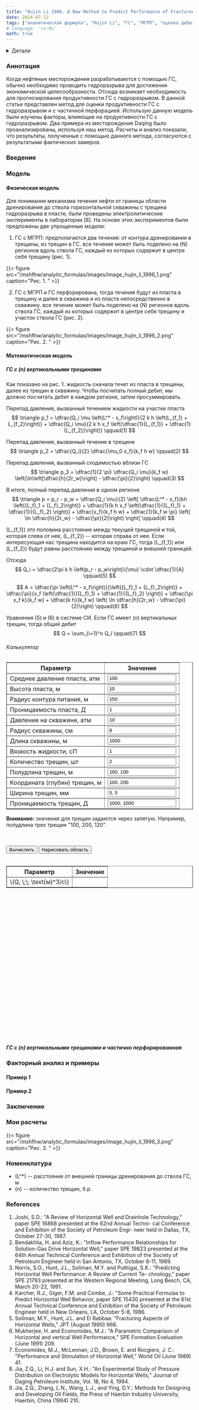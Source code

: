 ```yaml
---
title: "Hujin Li 1996. A New Method to Predict Performance of Fractured Horizontal Wells"
date: 2024-07-12
tags: ["аналитическая формула", "Hujin Li", "ГС", "МГРП", "оценка дебита"]
# language: 'ru-Ru'
math: true
---
```


<details>
<summary>Детали</summary>
<dl>
    <dt><b>авторы</b>: Hujun Li, Zhengqi Jia, and Zhaosheng Wei</dt>    
    <dt><b>Название</b>: A Simple Analytical Model for Predicting Productivity of Multifractured Horizontal Wells</dt>
    <dt><b>год</b>: 1996</dt>
    <dt><b>DOI</b>: <a href ="https://doi.org/10.2118/37051-MS">Cсылка</a></dt>
</dl>
</details>

### Аннотация
Когда нефтяные месторождения разрабатываются с помощью ГС, обычно необходимо проводить гидроразрыва для достижения экономической целесообразности. Отсюда возникает необходимость для прогнозирования продуктивности ГС с гидроразрывом. В данной статье представлен метод для оценки продуктивности ГС с гидроразрывом и с частичной перфорацией. Использую данную модель были изучены факторы, влияющие на продуктивности ГС с гидроразрывом. Два примера из месторождения Daqing было проанализированы, используя наш метод. Расчеты и анализ показали, что результаты, полученные с помощью данного метода, согласуются с результатыми фактических замеров.

### Введение

### Модель

#### Физическая модель
Для понимания механизма течения нефти от границы области дренирования до ствола горизонтальной скважины с трещина гидроразрыва в пласте, были проведены электролитические эксперименты в лаборатории [8]. На основе этих экспериментов были предложены две упрощенные модели:

1. ГС с МГРП: предполагается два течения: от контура дренирования в трещины, из трещин в ГС. все течение может быть 
поделено на \(N\) регионов вдоль ствола ГС, каждый из которых содержит в центре себя трещину (рис. 1).

{{< figure src="/mshfhw/analytic_formulas/images/image_hujin_li_1996_1.png" caption="Рис. 1. " >}}

2. ГС с МГРП и ГС перфорирована, тогда течения будут из пласта в трещину и далее в скважина и из пласта непосредственно в скважину. все течение может быть поделено на \(N\) регионов вдоль ствола ГС, каждый из которых содержит в центре себя трещину и участок ствола ГС (рис. 2).

{{< figure src="/mshfhw/analytic_formulas/images/image_hujin_li_1996_2.png" caption="Рис. 2. " >}}

#### Математическая модель

##### ГС с \(n\) вертикальными трещинами

Как показано на рис. 1. жидкость сначала течет из пласта в трещины, далее из трещин в скважину. Чтобы 
посчитать полный дебит, мы должно посчитать дебит в каждом регионе, затем просуммировать. 

Перепад давления, вызванный течением жидкости на участке пласта
$$
\triangle p_1 = \dfrac{Q_i \mu \left(L^* - x_f\right)}{2 k h \left(L_{f_1} + L_{f_2}\right)} + 
\dfrac{Q_i \mu}{2 k h x_f \left(\dfrac{1}{L_{f_1}} + \dfrac{1}{L_{f_2}}\right)}
\qquad(1)
$$

Перепад давления, вызванный течение в трещине
$$
\triangle p_2 = \dfrac{Q_i}{2} \dfrac{\mu_0 x_f}{k_f h w}
\qquad(2)
$$

Перепад давления, вызванный сходимостью вблизи ГС
$$
\triangle p_3 =  \dfrac{1}{2 \pi} \dfrac{Q_i \mu}{k_f w} \left(\ln\left[\dfrac{h}{2r_w}\right] - \dfrac{\pi}{2}\right)
\qquad(3)
$$

В итоге, полный перепад давления в одном регионе
$$
\triangle p = p_r - p_w = \dfrac{Q_i \mu}{2}
\left[
    \dfrac{L^* - x_f}{kh \left({L_f}_1 + {L_f}_2\right)} + 
    \dfrac{1}{k h x_f \left(\dfrac{1}{{L_f}_1} + \dfrac{1}{{L_f}_2} \right)} +
    \dfrac{x_f}{k_f h w} +
    \dfrac{1}{k_f w \pi} \left( \ln \dfrac{h}{2r_w} - \dfrac{\pi}{2}\right)
\right]
\qquad(4)
$$

\(L_{f_1}\) это половина расстояние между текущей трещиной и той, которая слева от нее, \(L_{f_2}\) -- которая справа от нее.
Если интересующая нас трещина находится на краю ГС, тогда \(L_{f_1}\) или \(L_{f_2}\) будут равны расстоянию между трещиной и внешней границей.

Отсюда 
$$
Q_i = \dfrac{2\pi k h \left(p_r - p_w\right)}{\mu} \cdot \dfrac{1}{A}
\qquad(5)
$$

$$
A = \dfrac{\pi \left(L^* - x_f\right)}{\left({L_f}_1 + {L_f}_2\right)} + 
    \dfrac{\pi}{x_f \left(\dfrac{1}{{L_f}_1} + \dfrac{1}{{L_f}_2} \right)} +
    \dfrac{\pi x_f k}{k_f w} +
    \dfrac{k h}{k_f w} \left( \ln \dfrac{h}{2r_w} - \dfrac{\pi}{2}\right)
\qquad(6)
$$

Уравнения (5) и (6) в системе СИ. Если ГС имеет \(n\) вертикальных трещин, тогда общий дебит
$$
Q = \sum_{i=1}^n Q_i
\qquad(7)
$$

###### Калькулятор 

  <script type="module" src="/js/hujunli1996_calculator.js" defer></script>
  <script type="module" src="/js/hujunli1996_plotter.js"></script>

<table id="tableInput" border="1">
    <tr>
        <th>Параметр</th>
        <th>Значение</th>
    </tr>
    <tr>
        <td>Среднее давление пласта, атм</td>
        <td><input type="number" id="press_res" min="1" value="100"></td>
    </tr>
    <tr>
        <td>Высота пласта, м</td>
        <td><input type="number" id="h_res" min="1" value="10"></td>
    </tr>
    <tr>
        <td>Радиус контура питания, м</td>
        <td><input type="number" id="rc" min="1" value="150"></td>
    </tr>
    <tr>
        <td>Проницаемость пласта, Д</td>
        <td><input type="number" id="k_res" min="0.001" step="0.001" value="1"></td>
    </tr>
    <tr>
        <td>Давление на скважине, атм</td>
        <td><input type="number" id="press_well" min="1" value="10"></td>
    </tr>
    <tr>
        <td>Радиус скважины, см</td>
        <td><input type="number" id="rad_well" min="1" value="8"></td>
    </tr>
    <tr>
        <td>Длина скважины, м</td>
        <td><input type="number" id="len_well" min="1" value="1000"></td>
    </tr>
    <tr>
        <td>Вязкость жидкости, сП</td>
        <td><input type="number" id="mu" min="0.001" step="0.001" value="1"></td>
    </tr>
    <tr>
        <td>Количество трещин, шт</td>
        <td><input type="number" id="frac_count" min="2" value="2"></td>
    </tr>
    <tr>
        <td>Полудлина трещин, м</td>
        <td><input type="text" id="frac_xfs" value="100, 100"></td>
    </tr>
    <tr>
        <td>Координата (глубин) трещин, м</td>
        <td><input type="text" id="frac_yfs" value="100, 200"></td>
    </tr>
    <tr>
        <td>Ширина трещин, мм</td>
        <td><input type="text" id="frac_ws" value="5, 5"></td>
    </tr>
    <tr>
        <td>Проницаемость трещин, Д</td>
        <td><input type="text" id="frac_kfs" value="1000, 1000"></td>
    </tr>
</table>

**Внимание:** значения для трещин задаются через запятую. Например, полудлина трех трещин "100, 200, 120".

<br><br>
    <input type="button" value="Вычислить" id="calculateButton">
    <input type="button" value="Нарисовать область" id="drawNoWellDomainButton">
<br><br>

<table id="tableOutput" border="1">
  <tr>
    <th>Параметр</th>
    <th>Значение</th>
  </tr>
  <tr>
    <td>\(Q, \;\; \text{м}^3/c\)</td>
    <td id="q_value"></td>
  </tr>
</table>

<svg id="hujunLiDomain" baseProfile="tiny" height="120mm" version="1.2" width="157mm" xmlns="http://www.w3.org/2000/svg"></svg>


##### ГС с \(n\) вертикальными трещинами и частично перфорированная

### Факторный анализ и примеры

#### Пример 1

#### Пример 2

### Заключение

### Мои расчеты
 
{{< figure src="/mshfhw/analytic_formulas/images/image_hujin_li_1996_3.png" caption="Рис. 3. " >}}

### Номенклатура
- \(L^*\) -- расстояние от внешней границы дренирования до ствола ГС, м
- \(n\) -- количество трещин, б.р.

### References
1. Joshi, S.D.: "A Review of Horizontal Well and Drainhole Technology," paper SPE 16868 presented at the 62nd Annual Techni- cal Conference and Exhibition of the Society of Petroleum Engi- neer held in Dallas, TX, October 27-30, 1987.
2. Bendakhlia, H. and Aziz, K.: "Inflow Performance Relationships for Solution-Gas Drive Horizontal Well," paper SPE 19823 presented at the 64th Annual Technical Conference and Exhibition of the Society of Petroleum Engineer held in San Antonio, TX, October 8-11, 1989.
3. Norris, S.O., Hunt, J.L., Soliman, M.Y. and Puthigai, S.K.: "Predicting Horizontal Well Performance: A Review of Current Te- chnology," paper SPE 21793 presented at the Western Regional Meeting, Long Besch, CA, March 20-22, 1991.
4. Karcher, R.J., Giger, F.M. and Combe, J.: "Some Practical Formulas to Predict Horizontal Well Behavior, paper SPE 15430 presented at the 61st Annual Technical Conference and Exhibition of the Society of Petroleum Engineer held in New Orleans, LA, October 5-8, 1986.
5. Soliman, M.Y., Hunt, J.L. and Ei Rabbaa: "Fracturing Aspects of Horizontal Wells," JPT (August 1990) 966.
6. Mukherjee, H. and Economides, M.J.: "A Parametric Comparison of Horizontal and vertical Well Performance," SPE Formation Eveluation (June 1991) 209.
7. Economides, M.J., McLennan, J.D., Brown, E. and Rocgiers, J. C.: "Performance and Stimulation of Horizontal Well," World Oil (June 1989) 41.
8. Jia, Z.Q., Li, H.J. and Sun, X.H.: "An Experimental Study of Pressure Distribution on Electrolytic Models for Horizontal Wells," Journal of Daging Petroleum Institute, Vol. 18, No 4, 1994. 
9. Jia, Z.Q., Zhang, L.N., Wang, L.J., and Ying, D.Y.: Methods for Designing and Developing Oil Fields, the Press of Haerbin Industry University, Haerbin, China (1994) 210.